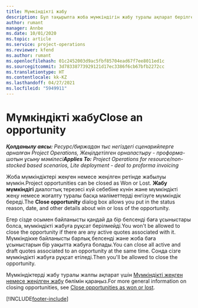 ```yaml
---
title: Мүмкіндікті жабу
description: Бұл тақырыпта жоба мүмкіндігін жабу туралы ақпарат берілген.
author: rumant
manager: Annbe
ms.date: 10/01/2020
ms.topic: article
ms.service: project-operations
ms.reviewer: kfend
ms.author: rumant
ms.openlocfilehash: 01c2452003d9ac5fbf85704ead67f7ee8011ed1c
ms.sourcegitcommit: 3d78338773929121d17ec3386f6cb67bfb2272cc
ms.translationtype: HT
ms.contentlocale: kk-KZ
ms.lasthandoff: 04/27/2021
ms.locfileid: "5949911"
---
```

# <a name="close-an-opportunity"></a><span data-ttu-id="a9895-103">Мүмкіндікті жабу</span><span class="sxs-lookup"><span data-stu-id="a9895-103">Close an opportunity</span></span>

<span data-ttu-id="a9895-104">_**Қолданылу аясы:** Ресурс/биржадан тыс негіздегі сценарийлерге арналған Project Operations, Жеңілдетілген орналастыру - проформа-шотын ұсыну мәмілесі_</span><span class="sxs-lookup"><span data-stu-id="a9895-104">_**Applies To:** Project Operations for resource/non-stocked based scenarios, Lite deployment - deal to proforma invoicing_</span></span>

<span data-ttu-id="a9895-105">Жоба мүмкіндіктері жеңген немесе жеңілген ретінде жабылуы мүмкін.</span><span class="sxs-lookup"><span data-stu-id="a9895-105">Project opportunities can be closed as Won or Lost.</span></span> <span data-ttu-id="a9895-106">**Жабу мүмкіндігі** диалогтық терезесі күй себебіне күнін және мүмкіндікті жеңу немесе жоғалту туралы басқа мәліметтерді енгізуге мүмкіндік береді.</span><span class="sxs-lookup"><span data-stu-id="a9895-106">The **Close opportunity** dialog box allows you put in the status reason, date, and other details about win or loss of the opportunity.</span></span>

<span data-ttu-id="a9895-107">Егер сізде осымен байланысты қандай да бір белсенді баға ұсыныстары болса, мүмкіндікті жабуға рұқсат берілмейді.</span><span class="sxs-lookup"><span data-stu-id="a9895-107">You won't be allowed to close the opportunity if there are any active quotes associated with it.</span></span> <span data-ttu-id="a9895-108">Мүмкіндікке байланысты барлық белсенді және жоба баға ұсыныстарын бір уақытта жабуға болады.</span><span class="sxs-lookup"><span data-stu-id="a9895-108">You can close all active and draft quotes associated to an opportunity at the same time.</span></span> <span data-ttu-id="a9895-109">Сонда сізге мүмкіндікті жабуға рұқсат етіледі.</span><span class="sxs-lookup"><span data-stu-id="a9895-109">Then you'll be allowed to close the opportunity.</span></span>

<span data-ttu-id="a9895-110">Мүмкіндіктерді жабу туралы жалпы ақпарат үшін [Мүмкіндікті жеңген немесе жеңілген жабу](/dynamics365/sales-enterprise/close-opportunity-won-lost-sales) бөлімін қараңыз.</span><span class="sxs-lookup"><span data-stu-id="a9895-110">For more general information on closing opportunities, see [Close opportunities as won or lost](/dynamics365/sales-enterprise/close-opportunity-won-lost-sales).</span></span>


[!INCLUDE[footer-include](../includes/footer-banner.md)]